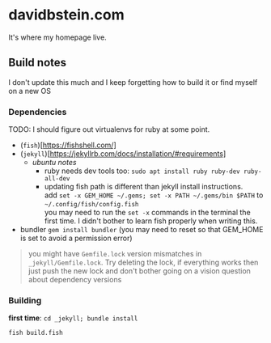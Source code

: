 # davidbstein.com

It's where my homepage live.

## Build notes

I don't update this much and I keep forgetting how to build it or find myself on a new OS

### Dependencies

TODO: I should figure out virtualenvs for ruby at some point.

 - (`fish`)[https://fishshell.com/]
 - (`jekyll`)[https://jekyllrb.com/docs/installation/#requirements]
   - _ubuntu notes_
     - ruby needs dev tools too: `sudo apt install ruby ruby-dev ruby-all-dev`
     - updating fish path is different than jekyll install instructions. 
       <br/> add `set -x GEM_HOME ~/.gems; set -x PATH ~/.gems/bin $PATH` to `~/.config/fish/config.fish`
       <br/> you may need to run the `set -x` commands in the terminal the first time. I didn't bother to learn fish properly when writing this.
 - bundler `gem install bundler` (you may need to reset so that GEM_HOME is set to avoid a permission error)
> you might have `Gemfile.lock` version mismatches in `_jekyll/Gemfile.lock`. Try deleting the lock, if everything works then just push the new lock and don't bother going on a vision question about dependency versions

### Building

  __first time__: `cd _jekyll; bundle install`

 `fish build.fish`


